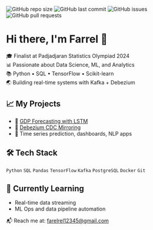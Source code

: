 ![GitHub repo size](https://img.shields.io/github/repo-size/Julio-analyst/debezium-cdc-mirroring)
![GitHub last commit](https://img.shields.io/github/last-commit/Julio-analyst/debezium-cdc-mirroring)
![GitHub issues](https://img.shields.io/github/issues/Julio-analyst/debezium-cdc-mirroring)
![GitHub pull requests](https://img.shields.io/github/issues-pr/Julio-analyst/debezium-cdc-mirroring)

# Hi there, I'm Farrel 👋

🎓 Finalist at Padjadjaran Statistics Olympiad 2024  
📊 Passionate about Data Science, ML, and Analytics  
📚 Python • SQL • TensorFlow • Scikit-learn  
🌏 Building real-time systems with Kafka + Debezium

## 📈 My Projects
- 🧠 [GDP Forecasting with LSTM](https://github.com/Julio-analyst/impact-of-ai-asean)
- 📡 [Debezium CDC Mirroring](https://github.com/Julio-analyst/debezium-cdc-mirroring)
- 🔮 Time series prediction, dashboards, NLP apps

## 🛠 Tech Stack
`Python` `SQL` `Pandas` `TensorFlow` `Kafka` `PostgreSQL` `Docker` `Git`

## 🌱 Currently Learning
- Real-time data streaming
- ML Ops and data pipeline automation

📬 Reach me at: farelrel12345@gmail.com
